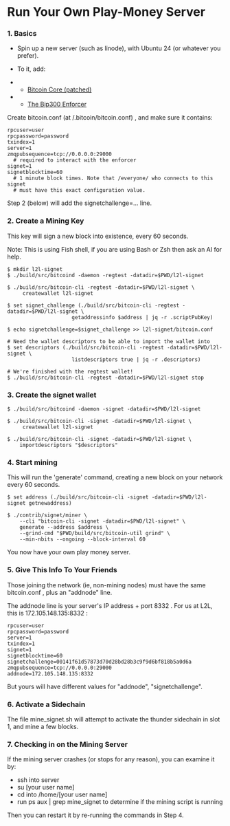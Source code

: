 # Run Your Own Play-Money Server

### 1. Basics

* Spin up a new server (such as linode), with Ubuntu 24 (or whatever you prefer).

* To it, add:
* * [Bitcoin Core (patched)](https://releases.drivechain.info/L1-bitcoin-patched-latest-x86_64-unknown-linux-gnu.zip)
* * [The Bip300 Enforcer](https://releases.drivechain.info/bip300301-enforcer-latest-x86_64-unknown-linux-gnu.zip)

Create bitcoin.conf (at /.bitcoin/bitcoin.conf) , and make sure it contains:

    rpcuser=user
    rpcpassword=password
    txindex=1
    server=1
    zmqpubsequence=tcp://0.0.0.0:29000
      # required to interact with the enforcer   
    signet=1
    signetblocktime=60
      # 1 minute block times. Note that /everyone/ who connects to this signet
      # must have this exact configuration value.

Step 2 (below) will add the signetchallenge=... line. 

### 2. Create a Mining Key

This key will sign a new block into existence, every 60 seconds.

Note: This is using Fish shell, if you are using Bash or Zsh then ask an AI for help.

    $ mkdir l2l-signet
    $ ./build/src/bitcoind -daemon -regtest -datadir=$PWD/l2l-signet

    $ ./build/src/bitcoin-cli -regtest -datadir=$PWD/l2l-signet \
         createwallet l2l-signet

    $ set signet_challenge (./build/src/bitcoin-cli -regtest -datadir=$PWD/l2l-signet \
                         getaddressinfo $address | jq -r .scriptPubKey)

    $ echo signetchallenge=$signet_challenge >> l2l-signet/bitcoin.conf

    # Need the wallet descriptors to be able to import the wallet into
    $ set descriptors (./build/src/bitcoin-cli -regtest -datadir=$PWD/l2l-signet \
                         listdescriptors true | jq -r .descriptors)

    # We're finished with the regtest wallet!
    $ ./build/src/bitcoin-cli -regtest -datadir=$PWD/l2l-signet stop


### 3. Create the signet wallet


    $ ./build/src/bitcoind -daemon -signet -datadir=$PWD/l2l-signet

    $ ./build/src/bitcoin-cli -signet -datadir=$PWD/l2l-signet \
         createwallet l2l-signet

    $ ./build/src/bitcoin-cli -signet -datadir=$PWD/l2l-signet \
        importdescriptors "$descriptors"


### 4. Start mining

This will run the 'generate' command, creating a new block on your network every 60 seconds. 


    $ set address (./build/src/bitcoin-cli -signet -datadir=$PWD/l2l-signet getnewaddress)

    $ ./contrib/signet/miner \
        --cli "bitcoin-cli -signet -datadir=$PWD/l2l-signet" \
        generate --address $address \
        --grind-cmd "$PWD/build/src/bitcoin-util grind" \
        --min-nbits --ongoing --block-interval 60


You now have your own play money server.

### 5. Give This Info To Your Friends

Those joining the network (ie, non-mining nodes) must have the same bitcoin.conf , plus an "addnode" line.

The addnode line is your server's IP address + port 8332 . For us at L2L, this is 172.105.148.135:8332 :

    rpcuser=user
    rpcpassword=password
    server=1
    txindex=1
    signet=1
    signetblocktime=60
    signetchallenge=00141f61d57873d70d28bd28b3c9f9d6bf818b5a0d6a
    zmqpubsequence=tcp://0.0.0.0:29000
    addnode=172.105.148.135:8332

But yours will have different values for "addnode", "signetchallenge".

### 6. Activate a Sidechain

The file mine_signet.sh will attempt to activate the thunder sidechain in slot 1, and mine a few blocks. 

### 7. Checking in on the Mining Server

If the mining server crashes (or stops for any reason), you can examine it by:

* ssh into server
* su [your user name]
* cd into /home/[your user name]
* run ps aux | grep mine_signet to determine if the mining script is running

Then you can restart it by re-running the commands in Step 4.
